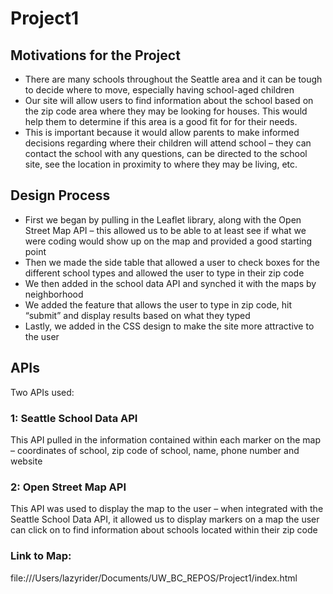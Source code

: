 # Project1

## Motivations for the Project
* There are many schools throughout the Seattle area and it can be tough to decide where to move, especially having school-aged children
* Our site will allow users to find information about the school based on the  zip code area where they may be looking for houses. This would help them to determine if this area is a good fit for for their needs. 
* This is important because it would allow parents to make informed decisions regarding where their children will attend school – they can contact the school with any questions, can be directed to the school site, see the location in proximity to where they may be living, etc.

## Design Process
* First we began by pulling in the Leaflet library, along with the Open Street Map API – this allowed us to be able to at least see if what we were coding would show up on the map and provided a good starting point
* Then we made the side table that allowed a user to check boxes for the different school types and allowed the user to type in their zip code
* We then added in the school data API and synched it with the maps by neighborhood
* We added the feature that allows the user to type in zip code, hit “submit” and display results based on what they typed
* Lastly, we added in the CSS design to make the site more attractive to the user

## APIs
Two APIs used: 
### 1: Seattle School Data API
This API pulled in the information contained within each marker on the map – coordinates of school, zip code of school, name, phone number and website
### 2: Open Street Map API
This API was used to display the map to the user – when integrated with the Seattle School Data API, it allowed us to display markers on a map the user can click on to find information about schools located within their zip code


### Link to Map:
file:///Users/lazyrider/Documents/UW_BC_REPOS/Project1/index.html
